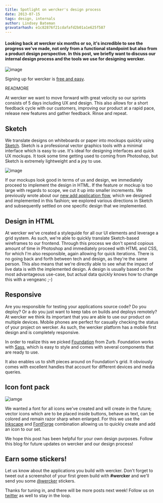 ```yaml
---
title: Spotlight on wercker's design process
date: 2013-07-15
tags: design, internals
author: Lindsey Bateman
gravatarhash: e1c82876f21cdafafd2b01a1e625f587
---
```


<h4 class="subheader">
Looking back at wercker six months or so, it's incredible to see the progress we've made, not only from a functional standpoint but also from a product design perspective.
In this post, we briefly want to discuss our internal design process and the tools we use for designing wercker.
</h4>

![image](http://f.cl.ly/items/1D1q0l0P1r1Q0O0g131L/design_post_1.png)

Signing up for wercker is [free and easy](https://app.wercker.com/users/new/).

READMORE

At wercker we want to move forward with great velocity so our sprints consists of 5 days including UX and design. This also allows for a short feedback cycle with our customers, improving our product at a rapid pace, release new features and gather feedback. Rinse and repeat.

## Sketch

We translate designs on whiteboards or paper into mockups quickly using [Sketch](http://www.bohemiancoding.com/sketch/). Sketch is a professional vector graphics tools with a minimal interface which is easy to use. It's ideal for designing interfaces and quick UX mockups. It took some time getting used to coming from Photoshop, but Sketch is extremely lightweight and a joy to use.

![image](http://f.cl.ly/items/2e271R2C3T0P1a212b1s/design_post_2.png)

If our mockups look good in terms of ux and design, we immediately proceed to implement the design in HTML. If the feature or mockup is too large with regards to scope, we cut it up into smaller increments.
We previously wrote about our [new add application flow](http://blog.wercker.com/2013/06/21/Introducing-our-new-add-app-flow.html), which we designed and implemented in this fashion; we explored various directions in Sketch and subsequently settled on one specific design that we implemented.

## Design in HTML

At wercker we've created a styleguide for all our UI elements and leverage a grid system. As such, we're able to quickly translate Sketch-based wireframes to our frontend. Through this process we don't spend copious amount of time in Photoshop and immediately proceed with HTML and CSS, for which I'm also responsible, again allowing for quick iterations. There is no going back and forth between tech and design, as they're the same person. This also means that we're directly able to see what the impact of live data is with the implemented design. A design is usually based on the most advantageous use-case, but actual data quickly knows how to change this with a vengeanc ;-)


## Responsive

Are you responsible for testing your applications source code? Do you deploy? Or a do you just want to keep tabs on builds and deploys remotely?
At wercker we think its important that you are able to use our product on multiple devices. Mobile phones are perfect for casually checking the status of your project on wercker. As such, the wercker platform has a mobile first design and is completely responsive.

In order to realize this we picked [Foundation](http://foundation.zurb.com) from Zurb. Foundation works with [Sass](http://sass-lang.com/), which is easy to style and comes with several components that are ready to use.

It also enables us to shift pieces around on Foundation's grid. It obviously comes with excellent handles that account for different devices and media queries.

## Icon font pack

![iamge](http://f.cl.ly/items/0d083c1m3d1A3E0k243S/design_post_3.png)

We wanted a font for all icons we've created and will create in the future; vector icons which are to be placed inside buttons, behave as text, can be colored and remain razor sharp when enlarged.
For this we use the [Inkscape](http://inkscape.org/) and [FontForge](http://fontforge.org/) combination allowing us to quickly create and add an icon to our set.

We hope this post has been helpful for your own design purposes. Follow this blog for future updates on wercker and our design process!

## Earn some stickers!

Let us know about the applications you build with wercker. Don't forget to tweet out a screenshot of your first green build with **#wercker** and we'll send you some [@wercker](http://twitter.com/wercker) stickers.

Thanks for tuning in, and there will be more posts next week! Follow us on [twitter](http://twitter.com/wercker) as well to stay in the loop.